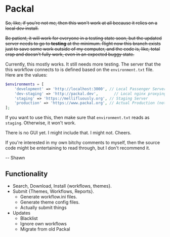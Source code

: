 Packal
======

~~So, like, if you're not me, then this won't work at all because it relies on a local dev install.~~

~~Be patient, it will work for everyone in a testing state soon, but the updated server needs to go to __testing__ at the minimum. Right now this branch exists just to save some work outside of my computer, and the code is, like, total crap and doesn't fully work, even in an expected buggy state.~~

Currently, this mostly works. It still needs more testing. The server that the this workflow connects to is defined based on the `environment.txt` file. Here are the values:
````php
$environments = [
	'development' => 'http://localhost:3000', // Local Passenger Server
	'dev-staging' => 'http://packal.dev', 		// Local nginx proxying to Passenger
	'staging' => 'https://mellifluously.org', // Staging Server
	'production' => 'https://www.packal.org', // Actual Production (not setup yet)
];
````

If you want to use this, then make sure that `environment.txt` reads as `staging`. Otherwise, it won't work.

There is no GUI yet. I might include that. I might not. Cheers.

If you're interested in my own bitchy comments to myself, then the source code might be entertaining to read through, but I don't recommend it.

-- Shawn

## Functionality

* Search, Download, Install {workflows, themes}.
* Submit {Themes, Workflows, Reports}.
  * Generate workflow.ini files.
  * Generate theme config files.
  * Actually submit things
* Updates
  * Blacklist
  * Ignore own workflows
  * Migrate from old Packal